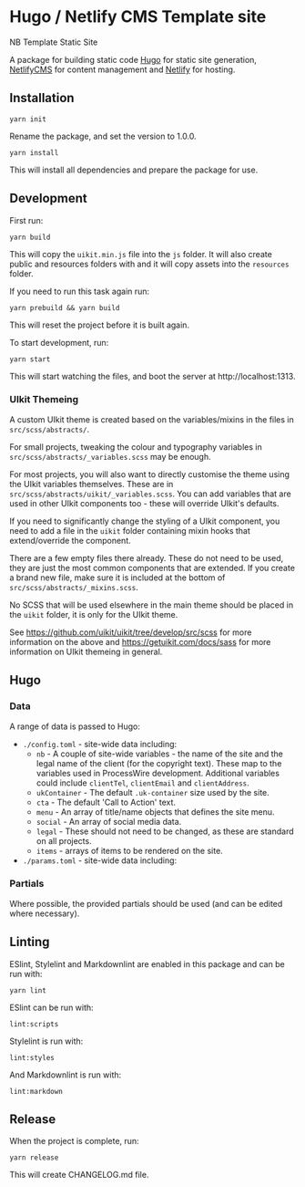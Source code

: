 # Hugo / Netlify CMS Template site #

NB Template Static Site

A package for building static code [Hugo](https://gohugo.io/) for static site generation, [NetlifyCMS](https://www.netlifycms.org/) for content management and [Netlify](https://www.netlify.com/) for hosting.

## Installation

	yarn init

Rename the package, and set the version to 1.0.0.

	yarn install

This will install all dependencies and prepare the package for use.

## Development
First run:

	yarn build

This will copy the `uikit.min.js` file into the `js` folder. It will also create public and resources folders with and it will copy assets into the `resources` folder.

If you need to run this task again run:

	yarn prebuild && yarn build

This will reset the project before it is built again.

To start development, run:

	yarn start

This will start watching the files, and boot the server at http://localhost:1313.

### UIkit Themeing
A custom UIkit theme is created based on the variables/mixins in the files in `src/scss/abstracts/`.

For small projects, tweaking the colour and typography variables in `src/scss/abstracts/_variables.scss` may be enough.

For most projects, you will also want to directly customise the theme using the UIkit variables themselves. These are in `src/scss/abstracts/uikit/_variables.scss`. You can add variables that are used in other UIkit components too - these will override UIkit's defaults.

If you need to significantly change the styling of a UIkit component, you need to add a file in the `uikit` folder containing mixin hooks that extend/override the component.

There are a few empty files there already. These do not need to be used, they are just the most common components that are extended. If you create a brand new file, make sure it is included at the bottom of `src/scss/abstracts/_mixins.scss`.

No SCSS that will be used elsewhere in the main theme should be placed in the `uikit` folder, it is only for the UIkit theme.

See https://github.com/uikit/uikit/tree/develop/src/scss for more information on the above and https://getuikit.com/docs/sass for more information on UIkit themeing in general.

## Hugo

### Data
A range of data is passed to Hugo:

* `./config.toml` - site-wide data including:
	* `nb` - A couple of site-wide variables - the name of the site and the legal name of the client (for the copyright text). These map to the variables used in ProcessWire development. Additional variables could include `clientTel`, `clientEmail` and `clientAddress`.
	* `ukContainer` - The default `.uk-container` size used by the site.
	* `cta` - The default 'Call to Action' text.
	* `menu` - An array of title/name objects that defines the site menu.
	* `social` - An array of social media data.
	* `legal` - These should not need to be changed, as these are standard on all projects.
	* `items` - arrays of items to be rendered on the site.
* `./params.toml` - site-wide data including:

### Partials
Where possible, the provided partials should be used (and can be edited where necessary).

## Linting
ESlint, Stylelint and Markdownlint are enabled in this package and can be run with:

	yarn lint

ESlint can be run with:

	lint:scripts

Stylelint is run with:

	lint:styles

And Markdownlint is run with:

	lint:markdown

## Release
When the project is complete, run:

	yarn release

This will create CHANGELOG.md file.
